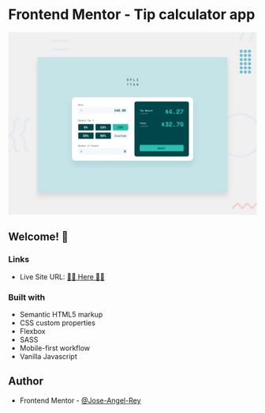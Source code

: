 # Frontend Mentor - Tip calculator app

![Design preview for the Tip calculator app coding challenge](./design/desktop-preview.jpg)

## Welcome! 👋

### Links

- Live Site URL: [🚀🚀 Here 🚀🚀](#)

### Built with

- Semantic HTML5 markup
- CSS custom properties
- Flexbox
- SASS
- Mobile-first workflow
- Vanilla Javascript

## Author

- Frontend Mentor - [@Jose-Angel-Rey](https://www.frontendmentor.io/profile/Jose-Angel-Rey)
